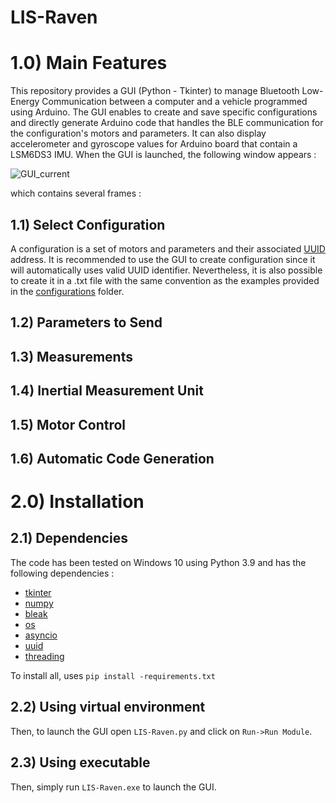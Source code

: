 # LIS-Raven

# 1.0) Main Features
This repository provides a GUI (Python - Tkinter) to manage Bluetooth Low-Energy Communication between a computer and a vehicle programmed using Arduino. The GUI enables to create and save specific configurations and directly generate Arduino code that handles the BLE communication for the configuration's motors and parameters. It can also display accelerometer and gyroscope values for Arduino board that contain a LSM6DS3 IMU. When the GUI is launched, the following window appears :

![GUI_current](https://user-images.githubusercontent.com/78551150/221360210-f3093f3c-de08-47b3-9cea-7bf30539ac4f.png)

which contains several frames :

## 1.1) Select Configuration
A configuration is a set of motors and parameters and their associated [UUID](https://en.wikipedia.org/wiki/Universally_unique_identifier) address. It is recommended to use the GUI to create configuration since it will automatically uses valid UUID identifier. Nevertheless, it is also possible to create it in a .txt file with the same convention as the examples provided in the [configurations](configurations) folder.

## 1.2) Parameters to Send

## 1.3) Measurements

## 1.4) Inertial Measurement Unit

## 1.5) Motor Control

## 1.6) Automatic Code Generation

# 2.0) Installation
## 2.1) Dependencies
The code has been tested on Windows 10 using Python 3.9 and has the following dependencies :
- [tkinter](https://docs.python.org/3/library/tkinter.html)
- [numpy](https://pypi.org/project/numpy/)
- [bleak](https://pypi.org/project/bleak/)
- [os](https://docs.python.org/3/library/os.html)
- [asyncio](https://docs.python.org/3/library/asyncio.html)
- [uuid](https://docs.python.org/3/library/uuid.html)
- [threading](https://docs.python.org/3/library/threading.html)

To install all, uses ```pip install -requirements.txt```

## 2.2) Using virtual environment

Then, to launch the GUI open ```LIS-Raven.py``` and click on ```Run->Run Module```.

## 2.3) Using executable

Then, simply run ```LIS-Raven.exe``` to launch the GUI.
